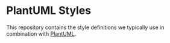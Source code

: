# PlantUML Styles
This repository contains the style definitions we typically use in combination with [PlantUML](http://plantuml.com/).